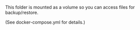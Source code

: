 This folder is mounted as a volume so you can access files for backup/restore.

(See docker-compose.yml for details.)